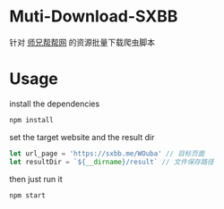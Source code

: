 # Muti-Download-SXBB
针对 [师兄帮帮网](https://sxbb.me) 的资源批量下载爬虫脚本

# Usage
install the dependencies
``` bash
npm install
```

set the target website and the result dir
``` javascript
let url_page = 'https://sxbb.me/WOuba' // 目标页面
let resultDir = `${__dirname}/result` // 文件保存路径
```

then just run it
``` bash
npm start
```
